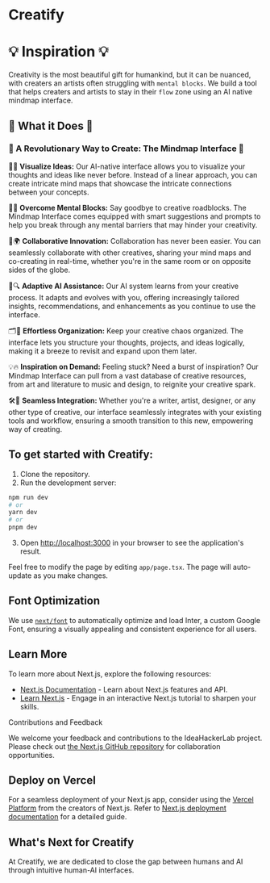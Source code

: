 # Creatify

# 💡 Inspiration 💡

Creativity is the most beautiful gift for humankind, but it can be nuanced, with creaters an artists often struggling with `mental blocks`. We build a tool that helps creaters and artists to stay in their `flow` zone using an AI native mindmap interface.  

## 🌟 What it Does 🌟

### 🌈 A Revolutionary Way to Create: The Mindmap Interface 🌈

🎨✨ **Visualize Ideas:** Our AI-native interface allows you to visualize your thoughts and ideas like never before. Instead of a linear approach, you can create intricate mind maps that showcase the intricate connections between your concepts.

🧠🚧 **Overcome Mental Blocks:** Say goodbye to creative roadblocks. The Mindmap Interface comes equipped with smart suggestions and prompts to help you break through any mental barriers that may hinder your creativity.

🤝🌍 **Collaborative Innovation:** Collaboration has never been easier. You can seamlessly collaborate with other creatives, sharing your mind maps and co-creating in real-time, whether you're in the same room or on opposite sides of the globe.

🤖🔍 **Adaptive AI Assistance:** Our AI system learns from your creative process. It adapts and evolves with you, offering increasingly tailored insights, recommendations, and enhancements as you continue to use the interface.

🗂️🧩 **Effortless Organization:** Keep your creative chaos organized. The interface lets you structure your thoughts, projects, and ideas logically, making it a breeze to revisit and expand upon them later.

💡🔥 **Inspiration on Demand:** Feeling stuck? Need a burst of inspiration? Our Mindmap Interface can pull from a vast database of creative resources, from art and literature to music and design, to reignite your creative spark.

🛠️🔄 **Seamless Integration:** Whether you're a writer, artist, designer, or any other type of creative, our interface seamlessly integrates with your existing tools and workflow, ensuring a smooth transition to this new, empowering way of creating.

## To get started with Creatify:

1. Clone the repository.
2. Run the development server:

```bash
npm run dev
# or
yarn dev
# or
pnpm dev
```

3. Open [http://localhost:3000](http://localhost:3000) in your browser to see the application's result.

Feel free to modify the page by editing `app/page.tsx`. The page will auto-update as you make changes.

## Font Optimization

We use [`next/font`](https://nextjs.org/docs/basic-features/font-optimization) to automatically optimize and load Inter, a custom Google Font, ensuring a visually appealing and consistent experience for all users.

## Learn More

To learn more about Next.js, explore the following resources:

- [Next.js Documentation](https://nextjs.org/docs) - Learn about Next.js features and API.
- [Learn Next.js](https://nextjs.org/learn) - Engage in an interactive Next.js tutorial to sharpen your skills.

Contributions and Feedback

We welcome your feedback and contributions to the IdeaHackerLab project. Please check out [the Next.js GitHub repository](https://github.com/vercel/next.js/) for collaboration opportunities.

## Deploy on Vercel

For a seamless deployment of your Next.js app, consider using the [Vercel Platform](https://vercel.com/new?utm_medium=default-template&filter=next.js&utm_source=create-next-app&utm_campaign=create-next-app-readme) from the creators of Next.js. Refer to [Next.js deployment documentation](https://nextjs.org/docs/deployment) for a detailed guide.

## What's Next for Creatify

At Creatify, we are dedicated to close the gap between humans and AI through intuitive human-AI interfaces. 